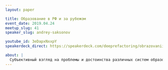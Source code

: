```yaml
---
layout: paper

title: Образование в РФ и за рубежом
event_date: 2019.04.24
meetup_slug: 41
speaker_slug: andrey-saksonov

youtube_id: 3eDapxNxxpY
speakerdeck_direct: https://speakerdeck.com/deeprefactoring/obrazovaniie-v-rf-i-za-rubiezhom

about: |
  Субъективный взгляд на проблемы и достоинства различных систем образования и их влияние на развитие IT-отрасли
---
```

